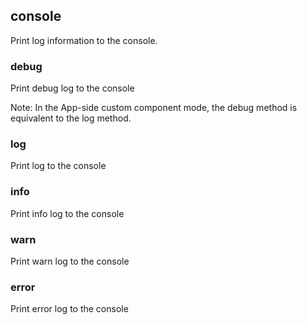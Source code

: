

## console

Print log information to the console.

### debug

Print debug log to the console

Note: In the App-side custom component mode, the debug method is equivalent to the log method.

### log

Print log to the console

### info

Print info log to the console

### warn

Print warn log to the console

### error

Print error log to the console
